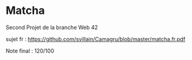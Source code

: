 # Matcha
Second Projet de la branche Web 42

sujet fr : https://github.com/svillain/Camagru/blob/master/matcha.fr.pdf

Note final : 120/100
